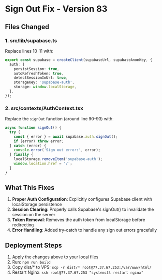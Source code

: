 # Sign Out Fix - Version 83

## Files Changed

### 1. src/lib/supabase.ts
Replace lines 10-11 with:

```typescript
export const supabase = createClient(supabaseUrl, supabaseAnonKey, {
  auth: {
    persistSession: true,
    autoRefreshToken: true,
    detectSessionInUrl: true,
    storageKey: 'supabase-auth',
    storage: window.localStorage,
  },
});
```

### 2. src/contexts/AuthContext.tsx
Replace the `signOut` function (around line 90-93) with:

```typescript
async function signOut() {
  try {
    const { error } = await supabase.auth.signOut();
    if (error) throw error;
  } catch (error) {
    console.error('Sign out error:', error);
  } finally {
    localStorage.removeItem('supabase-auth');
    window.location.href = '/';
  }
}
```

## What This Fixes

1. **Proper Auth Configuration**: Explicitly configures Supabase client with localStorage persistence
2. **Session Clearing**: Properly calls Supabase's signOut() to invalidate the session on the server
3. **Token Removal**: Removes the auth token from localStorage before redirecting
4. **Error Handling**: Added try-catch to handle any sign out errors gracefully

## Deployment Steps

1. Apply the changes above to your local files
2. Run: `npm run build`
3. Copy dist/* to VPS: `scp -r dist/* root@77.37.67.253:/var/www/html/`
4. Restart Nginx: `ssh root@77.37.67.253 "systemctl restart nginx"`
